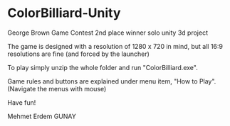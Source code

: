 # ColorBilliard-Unity
George Brown Game Contest 2nd place winner solo unity 3d project

The game is designed with a resolution of 1280 x 720 in mind, but all 16:9 resolutions are fine (and forced by the launcher)

To play simply unzip the whole folder and run "ColorBilliard.exe".

Game rules and buttons are explained under menu item, "How to Play". (Navigate the menus with mouse)

Have fun!

Mehmet Erdem GUNAY
